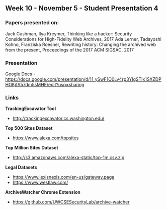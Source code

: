 ## Week 10 - November 5 - Student Presentation 4

### Papers presented on:

Jack Cushman, Ilya Kreymer, Thinking like a hacker: Security Considerations for High-Fidelity Web Archives, 2017
Ada Lerner, Tadayoshi Kohno, Franziska Roesner, Rewriting history: Changing the archived web from the present, Proceedings of the 2017 ACM SIGSAC, 2017

### Presentation

Google Docs - https://docs.google.com/presentation/d/11_ySwF1O0Lv4rp3YlgSTIx1SXZDPHOKjfA57dm5sMHE/edit?usp=sharing

### Links

**TrackingExcavator Tool**
- http://trackingexcavator.cs.washington.edu/

**Top 500 Sites Dataset**
- https://www.alexa.com/topsites

**Top Million Sites Dataset**
- http://s3.amazonaws.com/alexa-static/top-1m.csv.zip

**Legal Datasets**
- https://www.lexisnexis.com/en-us/gateway.page
- https://www.westlaw.com/

**ArchiveWatcher Chrome Extension**
- https://github.com/UWCSESecurityLab/archive-watcher




